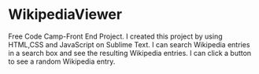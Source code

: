 # WikipediaViewer
Free Code Camp-Front End Project.
I created this project by using HTML,CSS and JavaScript on Sublime Text.
I can search Wikipedia entries in a search box and see the resulting Wikipedia entries. I can click a button to see a random Wikipedia entry.
